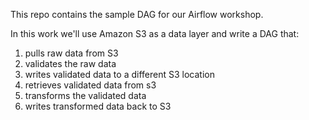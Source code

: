 This repo contains the sample DAG for our Airflow workshop.

In this work we'll use Amazon S3 as a data layer and write a DAG that: 
   1. pulls raw data from S3
   2. validates the raw data
   3. writes validated data to a different S3 location
   4. retrieves validated data from s3
   5. transforms the validated data
   6. writes transformed data back to S3
